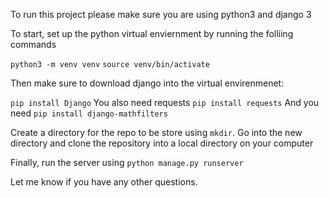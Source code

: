 To run this project please make sure you are using python3 and django 3

To start, set up the python virtual enviernment by running the folliing commands

```python3 -m venv venv```
```source venv/bin/activate```

Then make sure to download django into the virtual envirenmenet:

```pip install Django```
You also need requests
```pip install requests```
And you need
```pip install django-mathfilters```

Create a directory for the repo to be store using ```mkdir```. Go into the new directory and clone the repository into a local directory on your computer

Finally, run the server using ```python manage.py runserver```

Let me know if you have any other questions.
